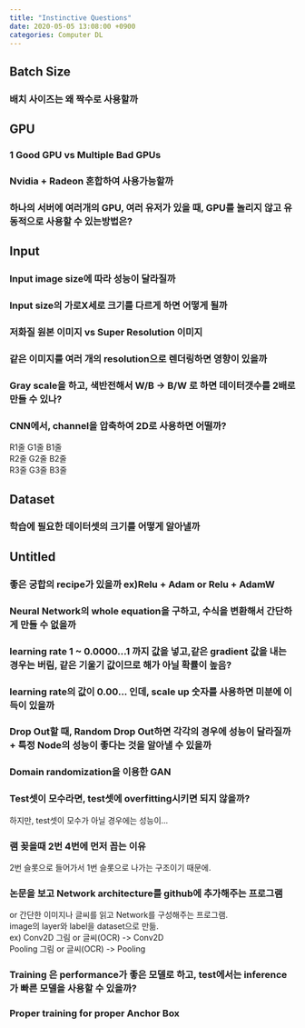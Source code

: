 ```yaml
---
title: "Instinctive Questions"
date: 2020-05-05 13:08:00 +0900
categories: Computer DL
---
```


## Batch Size   
### 배치 사이즈는 왜 짝수로 사용할까   


## GPU   
### 1 Good GPU vs Multiple Bad GPUs   
### Nvidia + Radeon 혼합하여 사용가능할까   
### 하나의 서버에 여러개의 GPU, 여러 유저가 있을 때, GPU를 놀리지 않고 유동적으로 사용할 수 있는방법은?     


## Input   
### Input image size에 따라 성능이 달라질까   
### Input size의 가로X세로 크기를 다르게 하면 어떻게 될까   
### 저화질 원본 이미지 vs Super Resolution 이미지   
### 같은 이미지를 여러 개의 resolution으로 렌더링하면 영향이 있을까   
### Gray scale을 하고, 색반전해서 W/B -> B/W 로 하면 데이터갯수를 2배로 만들 수 있나?   
### CNN에서, channel을 압축하여 2D로 사용하면 어떨까?   
R1줄 G1줄 B1줄   
R2줄 G2줄 B2줄   
R3줄 G3줄 B3줄   



## Dataset   
### 학습에 필요한 데이터셋의 크기를 어떻게 알아낼까   



## Untitled   
### 좋은 궁합의 recipe가 있을까 ex)Relu + Adam or Relu + AdamW   
### Neural Network의 whole equation을 구하고, 수식을 변환해서 간단하게 만들 수 없을까   
### learning rate 1 ~ 0.0000...1 까지 값을 넣고,같은 gradient 값을 내는 경우는 버림, 같은 기울기 값이므로 해가 아닐 확률이 높음?   
### learning rate의 값이 0.00... 인데, scale up 숫자를 사용하면 미분에 이득이 있을까      
### Drop Out할 때, Random Drop Out하면 각각의 경우에 성능이 달라질까 + 특정 Node의 성능이 좋다는 것을 알아낼 수 있을까   
### Domain randomization을 이용한 GAN 
### Test셋이 모수라면, test셋에 overfitting시키면 되지 않을까?   
하지만, test셋이 모수가 아닐 경우에는 성능이...    
### 램 꽂을때 2번 4번에 먼저 꼽는 이유   
2번 슬롯으로 들어가서 1번 슬롯으로 나가는 구조이기 때문에.   
### 논문을 보고 Network architecture를 github에 추가해주는 프로그램    
or 간단한 이미지나 글씨를 읽고 Network를 구성해주는 프로그램.    
image의 layer와 label을 dataset으로 만듦.    
ex) Conv2D 그림 or 글씨(OCR) -> Conv2D    
    Pooling 그림 or 글씨(OCR) -> Pooling    
    
### Training 은 performance가 좋은 모델로 하고, test에서는 inference가 빠른 모델을 사용할 수 있을까?    
### Proper training for proper Anchor Box

